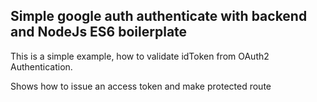 ## Simple google auth authenticate with backend and NodeJs ES6 boilerplate

This is a simple example, how to validate idToken from OAuth2 Authentication.

Shows how to issue an access token and make protected route
